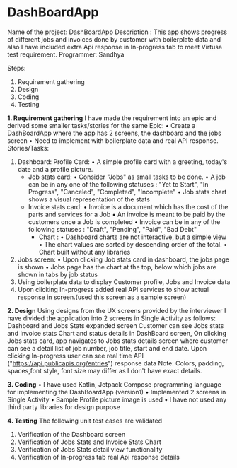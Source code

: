 # DashBoardApp

Name of the project:  DashBoardApp
Description : This app shows progress of different jobs and invoices done by customer with boilerplate data
and also I have included extra Api response in In-progress tab to meet Virtusa test requirement.
Programmer: Sandhya

Steps:
1. Requirement gathering
2. Design
3. Coding
4. Testing

**1.	Requirement gathering**
I have made the requirement into an epic and derived some smaller tasks/stories for the same
Epic:
•	Create a DashBoardApp where the app has 2 screens, the dashboard and the jobs screen
•	Need to implement with boilerplate data and real API response.
Stories/Tasks:
1.	Dashboard:
	  Profile Card:
	  	• A simple profile card with a greeting, today's date and a profile picture.
	  * Job stats card:
	  	• Consider "Jobs" as small tasks to be done.
	  	• A job can be in any one of the following statuses : "Yet to Start", "In
		Progress", "Canceled", "Completed", "Incomplete"
	  	• Job stats chart shows a visual representation of the stats
      * Invoice stats card:
		• Invoice is a document which has the cost of the parts and services for a Job
		• An invoice is meant to be paid by the customers once a Job is completed
		• Invoice can be in any of the following statuses : "Draft", "Pending", "Paid", "Bad Debt"
        * Chart :
        •  Dashboard charts are not interactive, but a simple view
        • The chart values are sorted by descending order of the total.
		• Chart built without any libraries
2. Jobs screen:
   • Upon clicking Job stats card in dashboard, the jobs page is shown
   •  Jobs page has the chart at the top, below which jobs are shown in tabs
   by job status
3. Using boilerplate data to display Customer profile, Jobs and Invoice data
4. Upon clicking In-progress added real API services to show actual response in screen.(used this screen as a sample screen)

**2. Design**
	Using designs from the UX screens provided by the interviewer
I have divided the application into 2 screens in Single Activity as follows: Dashboard and Jobs Stats expanded screen
Customer can see Jobs stats and Invoice stats Chart and status details in DashBoard screen, On clicking Jobs stats card, app navigates to
Jobs stats details screen where customer can see a detail list of job number, job title, start and end date. Upon clicking In-progress
user can see real time API ("https://api.publicapis.org/entries") response data
Note: Colors, padding, spaces,font style, font size may differ as I don't have exact details.

**3. Coding**
•	I have used Kotlin, Jetpack Compose programming language for implementing the DashBoardApp (version1)
•	Implemented 2 screens in Single Activity
•	Sample Profile picture image is used
•	I have not used any third party libraries for design purpose

**4. Testing**
	The following unit test cases are validated
1.	Verification of the Dashboard screen
2.	Verification of Jobs Stats and Invoice Stats Chart
3.  Verification of Jobs Stats detail view functionality
4.  Verification of In-progress tab real Api response details

